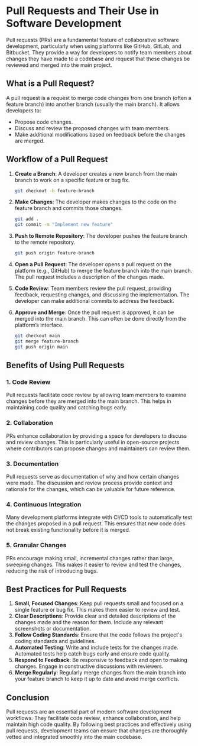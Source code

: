 # Pull Requests and Their Use in Software Development

Pull requests (PRs) are a fundamental feature of collaborative software development, particularly when using platforms like GitHub, GitLab, and Bitbucket. They provide a way for developers to notify team members about changes they have made to a codebase and request that these changes be reviewed and merged into the main project.

## What is a Pull Request?

A pull request is a request to merge code changes from one branch (often a feature branch) into another branch (usually the main branch). It allows developers to:
- Propose code changes.
- Discuss and review the proposed changes with team members.
- Make additional modifications based on feedback before the changes are merged.

## Workflow of a Pull Request

1. **Create a Branch**: A developer creates a new branch from the main branch to work on a specific feature or bug fix.

    ```sh
    git checkout -b feature-branch
    ```

2. **Make Changes**: The developer makes changes to the code on the feature branch and commits those changes.

    ```sh
    git add .
    git commit -m "Implement new feature"
    ```

3. **Push to Remote Repository**: The developer pushes the feature branch to the remote repository.

    ```sh
    git push origin feature-branch
    ```

4. **Open a Pull Request**: The developer opens a pull request on the platform (e.g., GitHub) to merge the feature branch into the main branch. The pull request includes a description of the changes made.

5. **Code Review**: Team members review the pull request, providing feedback, requesting changes, and discussing the implementation. The developer can make additional commits to address the feedback.

6. **Approve and Merge**: Once the pull request is approved, it can be merged into the main branch. This can often be done directly from the platform’s interface.

    ```sh
    git checkout main
    git merge feature-branch
    git push origin main
    ```

## Benefits of Using Pull Requests

### 1. **Code Review**

Pull requests facilitate code review by allowing team members to examine changes before they are merged into the main branch. This helps in maintaining code quality and catching bugs early.

### 2. **Collaboration**

PRs enhance collaboration by providing a space for developers to discuss and review changes. This is particularly useful in open-source projects where contributors can propose changes and maintainers can review them.

### 3. **Documentation**

Pull requests serve as documentation of why and how certain changes were made. The discussion and review process provide context and rationale for the changes, which can be valuable for future reference.

### 4. **Continuous Integration**

Many development platforms integrate with CI/CD tools to automatically test the changes proposed in a pull request. This ensures that new code does not break existing functionality before it is merged.

### 5. **Granular Changes**

PRs encourage making small, incremental changes rather than large, sweeping changes. This makes it easier to review and test the changes, reducing the risk of introducing bugs.

## Best Practices for Pull Requests

1. **Small, Focused Changes**: Keep pull requests small and focused on a single feature or bug fix. This makes them easier to review and test.
2. **Clear Descriptions**: Provide clear and detailed descriptions of the changes made and the reason for them. Include any relevant screenshots or documentation.
3. **Follow Coding Standards**: Ensure that the code follows the project's coding standards and guidelines.
4. **Automated Testing**: Write and include tests for the changes made. Automated tests help catch bugs early and ensure code quality.
5. **Respond to Feedback**: Be responsive to feedback and open to making changes. Engage in constructive discussions with reviewers.
6. **Merge Regularly**: Regularly merge changes from the main branch into your feature branch to keep it up to date and avoid merge conflicts.

## Conclusion

Pull requests are an essential part of modern software development workflows. They facilitate code review, enhance collaboration, and help maintain high code quality. By following best practices and effectively using pull requests, development teams can ensure that changes are thoroughly vetted and integrated smoothly into the main codebase.
